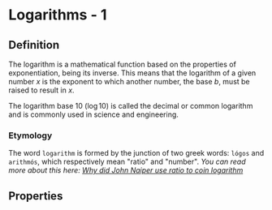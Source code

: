 # Logarithms - 1
## Definition
The logarithm is a mathematical function based on the properties of
exponentiation, being its inverse. This means that the logarithm of a given
number $x$ is the exponent to which another number, the base $b$, must be raised to result in $x$.  

The logarithm base 10 ($\log{10}$) is called the decimal or common
logarithm and is commonly used in science and engineering.

### Etymology
The word `logarithm` is formed by the junction of two greek words: `lógos` and
`arithmós`, which respectively mean "ratio" and "number".
*You can read more about this here: [Why did John Naiper use ratio to coin logarithm](https://hsm.stackexchange.com/questions/13004/why-did-john-napier-use-log%C3%B3s-ratio-to-coin-logarithm)*

## Properties

